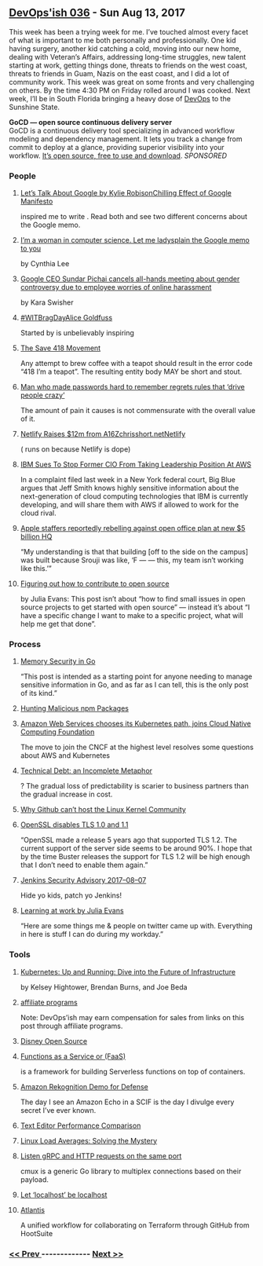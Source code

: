 ## [DevOps'ish 036](https://devopsish.com/036) - Sun Aug 13, 2017

This week has been a trying week for me. I’ve touched almost every facet of what is important to me both personally and professionally. One kid having surgery, another kid catching a cold, moving into our new home, dealing with Veteran’s Affairs, addressing long-time struggles, new talent starting at work, getting things done, threats to friends on the west coast, threats to friends in Guam, Nazis on the east coast, and I did a lot of community work. This week was great on some fronts and very challenging on others. By the time 4:30 PM on Friday rolled around I was cooked. Next week, I’ll be in South Florida bringing a heavy dose of <a href="https://devopsish.com/">DevOps</a> to the Sunshine State.

<strong>GoCD — open source continuous delivery server</strong><br/>GoCD is a continuous delivery tool specializing in advanced workflow modeling and dependency management. It lets you track a change from commit to deploy at a glance, providing superior visibility into your workflow. <a href="https://www.gocd.org/?utm_campaign=devops_newsletter&amp;utm_medium=email&amp;utm_source=devopsish&amp;utm_content=go_website&amp;utm_term=">It’s open source, free to use and download</a>. <em>SPONSORED</em>

### People

1. [Let’s Talk About Google by Kylie RobisonChilling Effect of Google Manifesto](http://www.kylieerin.com/lets-talk-about-google/)

    inspired me to write . Read both and see two different concerns about the Google memo.
1. [I’m a woman in computer science. Let me ladysplain the Google memo to you](https://www.vox.com/the-big-idea/2017/8/11/16130452/google-memo-women-tech-biology-sexism)

    by Cynthia Lee
1. [Google CEO Sundar Pichai cancels all-hands meeting about gender controversy due to employee worries of online harassment](https://www.cnbc.com/2017/08/10/google-ceo-sundar-pichai-cancels-all-hands-meeting.html)

    by Kara Swisher
1. [#WITBragDayAlice Goldfuss](https://twitter.com/hashtag/WITBragDay)

     Started by  is unbelievably inspiring
1. [The Save 418 Movement](http://save418.com/)

     Any attempt to brew coffee with a teapot should result in the error code “418 I’m a teapot”. The resulting entity body MAY be short and stout.
1. [Man who made passwords hard to remember regrets rules that ‘drive people crazy’](http://www.cbc.ca/radio/asithappens/as-it-happens-wednesday-edition-1.4240252/man-who-made-passwords-hard-to-remember-regrets-rules-that-drive-people-crazy-1.4240255)

     The amount of pain it causes is not commensurate with the overall value of it.
1. [Netlify Raises $12m from A16Zchrisshort.netNetlify](https://www.netlify.com/blog/2017/08/09/netlify-raises-12m-from-a16z/)

    ( runs on  because Netlify is dope)
1. [IBM Sues To Stop Former CIO From Taking Leadership Position At AWS](http://www.crn.com/news/cloud/300090141/ibm-sues-to-stop-former-cio-from-taking-leadership-position-at-aws.htm)

     In a complaint filed last week in a New York federal court, Big Blue argues that Jeff Smith knows highly sensitive information about the next-generation of cloud computing technologies that IBM is currently developing, and will share them with AWS if allowed to work for the cloud rival.
1. [Apple staffers reportedly rebelling against open office plan at new $5 billion HQ](https://www.bizjournals.com/sanjose/news/2017/08/08/apple-park-employees-floor-plan-hq-spaceship-aapl.html)

     “My understanding is that that building [off to the side on the campus] was built because Srouji was like, ‘F — — this, my team isn’t working like this.’”
1. [Figuring out how to contribute to open source](https://jvns.ca/blog/2017/08/06/contributing-to-open-source/)

    by Julia Evans: This post isn’t about “how to find small issues in open source projects to get started with open source” — instead it’s about “I have a specific change I want to make to a specific project, what will help me get that done”.
### Process

1. [Memory Security in Go](https://cryptolosophy.io/memory-security-go/)

     “This post is intended as a starting point for anyone needing to manage sensitive information in Go, and as far as I can tell, this is the only post of its kind.”
1. [Hunting Malicious npm Packages](https://duo.com/blog/hunting-malicious-npm-packages)

    
1. [Amazon Web Services chooses its Kubernetes path, joins Cloud Native Computing Foundation](https://www.geekwire.com/2017/amazon-web-services-chooses-kubernetes-path-joins-cloud-native-computing-foundation/)

     The move to join the CNCF at the highest level resolves some questions about AWS and Kubernetes
1. [Technical Debt: an Incomplete Metaphor](http://redmonk.com/rstephens/2017/08/08/technical-debt/)

    ? The gradual loss of predictability is scarier to business partners than the gradual increase in cost.
1. [Why Github can’t host the Linux Kernel Community](http://blog.ffwll.ch/2017/08/github-why-cant-host-the-kernel.html)

    
1. [OpenSSL disables TLS 1.0 and 1.1](https://lists.debian.org/debian-devel-announce/2017/08/msg00004.html)

     “OpenSSL made a release 5 years ago that supported TLS 1.2. The current support of the server side seems to be around 90%. I hope that by the time Buster releases the support for TLS 1.2 will be high enough that I don’t need to enable them again.”
1. [Jenkins Security Advisory 2017–08–07](https://jenkins.io/security/advisory/2017-08-07/)

     Hide yo kids, patch yo Jenkins!
1. [Learning at work by Julia Evans](https://jvns.ca/blog/2017/08/06/learning-at-work/)

     “Here are some things me & people on twitter came up with. Everything in here is stuff I can do during my workday.”
### Tools

1. [Kubernetes: Up and Running: Dive into the Future of Infrastructure](https://amzn.to/2Gr2AdK)

    by Kelsey Hightower, Brendan Burns, and Joe Beda
1. [affiliate programs](../terms/)

    Note: DevOps’ish may earn compensation for sales from links on this post through affiliate programs.
1. [Disney Open Source](http://disney.github.io/)

    
1. [Functions as a Service or (FaaS)](https://blog.alexellis.io/introducing-functions-as-a-service/)

    is a framework for building Serverless functions on top of containers.
1. [Amazon Rekognition Demo for Defense](https://aws.amazon.com/blogs/publicsector/amazon-rekognition-demo-for-defense/)

     The day I see an Amazon Echo in a SCIF is the day I divulge every secret I’ve ever known.
1. [Text Editor Performance Comparison](https://github.com/jhallen/joes-sandbox/blob/master/editor-perf/readme.md)

    
1. [Linux Load Averages: Solving the Mystery](http://www.brendangregg.com/blog/2017-08-08/linux-load-averages.html)

    
1. [Listen gRPC and HTTP requests on the same port](https://medium.com/@drgarcia1986/listen-grpc-and-http-requests-on-the-same-port-263c40cb45ff)

     cmux is a generic Go library to multiplex connections based on their payload.
1. [Let ‘localhost’ be localhost](https://tools.ietf.org/html/draft-west-let-localhost-be-localhost-04)

    
1. [Atlantis](https://github.com/hootsuite/atlantis)

     A unified workflow for collaborating on Terraform through GitHub from HootSuite

### [ << Prev ](devopsweekly-035.md) ------------- [ Next >> ](devopsweekly-037.md)